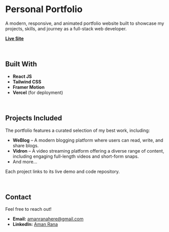# Personal Portfolio

A modern, responsive, and animated portfolio website built to showcase my projects, skills, and journey as a full-stack web developer.

[**Live Site**](https://amanrana.vercel.app)

<br>

## Built With

- **React JS**
- **Tailwind CSS**
- **Framer Motion**
- **Vercel** (for deployment)

<br>

## Projects Included

The portfolio features a curated selection of my best work, including:

- **WeBlog** – A modern blogging platform where users can read, write, and share blogs.
- **Vidron** – A video streaming platform offering a diverse range of content, including engaging full-length videos and short-form snaps.
- And more...

Each project links to its live demo and code repository.

<br>

## Contact

Feel free to reach out!

- **Email:** amanranahere@gmail.com  
- **LinkedIn:** [Aman Rana](https://www.linkedin.com/in/aman-rana-709a0a330/)  



